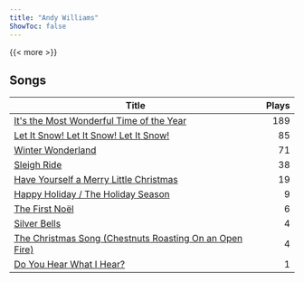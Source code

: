 ```yaml
---
title: "Andy Williams"
ShowToc: false
---
```


{{< more >}}

## Songs
Title | Plays 
----- | -----: 
[It's the Most Wonderful Time of the Year](/songs/its-the-most-wonderful-time-of-the-year) | 189
[Let It Snow! Let It Snow! Let It Snow!](/songs/let-it-snow-let-it-snow-let-it-snow) | 85
[Winter Wonderland](/songs/winter-wonderland) | 71
[Sleigh Ride](/songs/sleigh-ride) | 38
[Have Yourself a Merry Little Christmas](/songs/have-yourself-a-merry-little-christmas) | 19
[Happy Holiday / The Holiday Season](/songs/happy-holiday-the-holiday-season) | 9
[The First Noël](/songs/the-first-noel) | 6
[Silver Bells](/songs/silver-bells) | 4
[The Christmas Song (Chestnuts Roasting On an Open Fire)](/songs/the-christmas-song-chestnuts-roasting-on-an-open-fire) | 4
[Do You Hear What I Hear?](/songs/do-you-hear-what-i-hear) | 1


